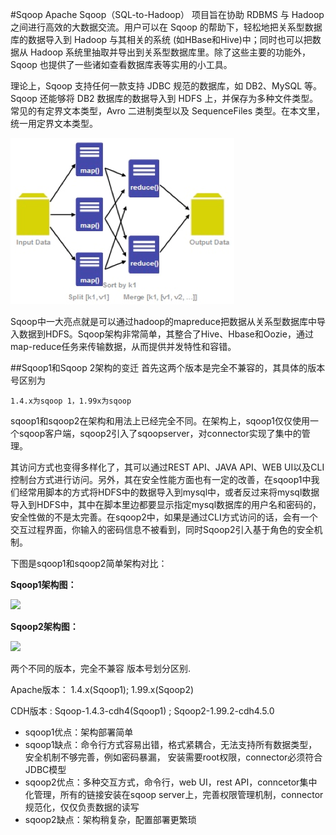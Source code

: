 #Sqoop
Apache Sqoop（SQL-to-Hadoop） 项目旨在协助 RDBMS 与 Hadoop 之间进行高效的大数据交流。用户可以在 Sqoop 的帮助下，轻松地把关系型数据库的数据导入到 Hadoop 与其相关的系统 (如HBase和Hive)中；同时也可以把数据从 Hadoop 系统里抽取并导出到关系型数据库里。除了这些主要的功能外，Sqoop 也提供了一些诸如查看数据库表等实用的小工具。

理论上，Sqoop 支持任何一款支持 JDBC 规范的数据库，如 DB2、MySQL 等。Sqoop 还能够将 DB2 数据库的数据导入到 HDFS 上，并保存为多种文件类型。常见的有定界文本类型，Avro 二进制类型以及 SequenceFiles 类型。在本文里，统一用定界文本类型。

![](images/9/chapter09mapreduce.png)

Sqoop中一大亮点就是可以通过hadoop的mapreduce把数据从关系型数据库中导入数据到HDFS。Sqoop架构非常简单，其整合了Hive、Hbase和Oozie，通过map-reduce任务来传输数据，从而提供并发特性和容错。

##Sqoop1和Sqoop 2架构的变迁
首先这两个版本是完全不兼容的，其具体的版本号区别为

```1.4.x为sqoop 1，1.99x为sqoop ```

sqoop1和sqoop2在架构和用法上已经完全不同。在架构上，sqoop1仅仅使用一个sqoop客户端，sqoop2引入了sqoopserver，对connector实现了集中的管理。

其访问方式也变得多样化了，其可以通过REST API、JAVA API、WEB UI以及CLI控制台方式进行访问。另外，其在安全性能方面也有一定的改善，在sqoop1中我们经常用脚本的方式将HDFS中的数据导入到mysql中，或者反过来将mysql数据导入到HDFS中，其中在脚本里边都要显示指定mysql数据库的用户名和密码的，安全性做的不是太完善。在sqoop2中，如果是通过CLI方式访问的话，会有一个交互过程界面，你输入的密码信息不被看到，同时Sqoop2引入基于角色的安全机制。

下图是sqoop1和sqoop2简单架构对比：

**Sqoop1架构图：**

![](images/9/chapter09sqoop1.png)

**Sqoop2架构图：**

![](images/9/chapter09sqoop2.png)

两个不同的版本，完全不兼容 版本号划分区别.

Apache版本：
1.4.x(Sqoop1); 1.99.x(Sqoop2)     

CDH版本 : Sqoop-1.4.3-cdh4(Sqoop1) ; Sqoop2-1.99.2-cdh4.5.0 



* sqoop1优点：架构部署简单
* sqoop1缺点：命令行方式容易出错，格式紧耦合，无法支持所有数据类型，安全机制不够完善，例如密码暴漏， 安装需要root权限，connector必须符合JDBC模型
* sqoop2优点：多种交互方式，命令行，web UI，rest API，conncetor集中化管理，所有的链接安装在sqoop server上，完善权限管理机制，connector规范化，仅仅负责数据的读写
* sqoop2缺点：架构稍复杂，配置部署更繁琐

